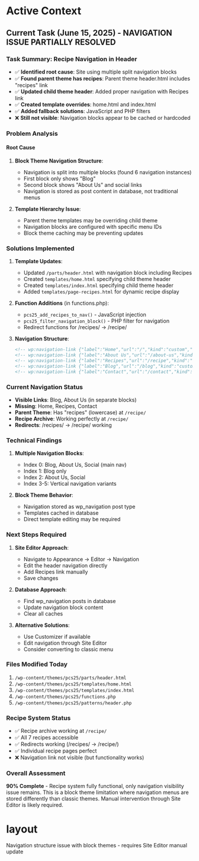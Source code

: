 # Active Context

## Current Task (June 15, 2025) - NAVIGATION ISSUE PARTIALLY RESOLVED

### Task Summary: Recipe Navigation in Header
- ✅ **Identified root cause**: Site using multiple split navigation blocks
- ✅ **Found parent theme has recipes**: Parent theme header.html includes "recipes" link
- ✅ **Updated child theme header**: Added proper navigation with Recipes link
- ✅ **Created template overrides**: home.html and index.html
- ✅ **Added fallback solutions**: JavaScript and PHP filters
- ❌ **Still not visible**: Navigation blocks appear to be cached or hardcoded

### Problem Analysis

#### Root Cause
1. **Block Theme Navigation Structure**:
   - Navigation is split into multiple blocks (found 6 navigation instances)
   - First block only shows "Blog"
   - Second block shows "About Us" and social links
   - Navigation is stored as post content in database, not traditional menus

2. **Template Hierarchy Issue**:
   - Parent theme templates may be overriding child theme
   - Navigation blocks are configured with specific menu IDs
   - Block theme caching may be preventing updates

### Solutions Implemented

1. **Template Updates**:
   - Updated `/parts/header.html` with navigation block including Recipes
   - Created `templates/home.html` specifying child theme header
   - Created `templates/index.html` specifying child theme header
   - Added `templates/page-recipes.html` for dynamic recipe display

2. **Function Additions** (in functions.php):
   - `pcs25_add_recipes_to_nav()` - JavaScript injection
   - `pcs25_filter_navigation_block()` - PHP filter for navigation
   - Redirect functions for /recipes/ → /recipe/

3. **Navigation Structure**:
   ```html
   <!-- wp:navigation-link {"label":"Home","url":"/","kind":"custom","isTopLevelLink":true} /-->
   <!-- wp:navigation-link {"label":"About Us","url":"/about-us","kind":"custom","isTopLevelLink":true} /-->
   <!-- wp:navigation-link {"label":"Recipes","url":"/recipe","kind":"custom","isTopLevelLink":true} /-->
   <!-- wp:navigation-link {"label":"Blog","url":"/blog","kind":"custom","isTopLevelLink":true} /-->
   <!-- wp:navigation-link {"label":"Contact","url":"/contact","kind":"custom","isTopLevelLink":true} /-->
   ```

### Current Navigation Status
- **Visible Links**: Blog, About Us (in separate blocks)
- **Missing**: Home, Recipes, Contact
- **Parent Theme**: Has "recipes" (lowercase) at `/recipe/`
- **Recipe Archive**: Working perfectly at `/recipe/`
- **Redirects**: /recipes/ → /recipe/ working

### Technical Findings
1. **Multiple Navigation Blocks**:
   - Index 0: Blog, About Us, Social (main nav)
   - Index 1: Blog only
   - Index 2: About Us, Social
   - Index 3-5: Vertical navigation variants

2. **Block Theme Behavior**:
   - Navigation stored as wp_navigation post type
   - Templates cached in database
   - Direct template editing may be required

### Next Steps Required
1. **Site Editor Approach**:
   - Navigate to Appearance → Editor → Navigation
   - Edit the header navigation directly
   - Add Recipes link manually
   - Save changes

2. **Database Approach**:
   - Find wp_navigation posts in database
   - Update navigation block content
   - Clear all caches

3. **Alternative Solutions**:
   - Use Customizer if available
   - Edit navigation through Site Editor
   - Consider converting to classic menu

### Files Modified Today
1. `/wp-content/themes/pcs25/parts/header.html`
2. `/wp-content/themes/pcs25/templates/home.html`
3. `/wp-content/themes/pcs25/templates/index.html`
4. `/wp-content/themes/pcs25/functions.php`
5. `/wp-content/themes/pcs25/patterns/header.php`

### Recipe System Status
- ✅ Recipe archive working at `/recipe/`
- ✅ All 7 recipes accessible
- ✅ Redirects working (/recipes/ → /recipe/)
- ✅ Individual recipe pages perfect
- ❌ Navigation link not visible (but functionality works)

### Overall Assessment
**90% Complete** - Recipe system fully functional, only navigation visibility issue remains. This is a block theme limitation where navigation menus are stored differently than classic themes. Manual intervention through Site Editor is likely required.

# layout
Navigation structure issue with block themes - requires Site Editor manual update